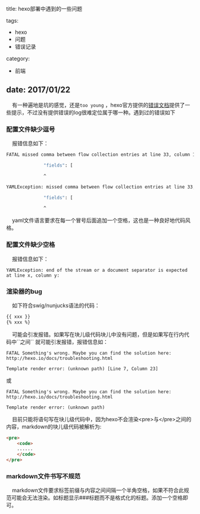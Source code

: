title: hexo部署中遇到的一些问题

tags: 
 - hexo
 - 问题
 - 错误记录

category: 
 - 前端

date: 2017/01/22
---


&nbsp;&nbsp;&nbsp;&nbsp;有一种遍地是坑的感觉，还是``too young`` ，hexo官方提供的[错误文档](https://hexo.io/docs/troubleshooting.html)提供了一些提示，不过没有提供错误的log很难定位属于哪一种。遇到过的错误如下
<!--more-->
### 配置文件缺少逗号

&nbsp;&nbsp;&nbsp;&nbsp;报错信息如下：

```sh
FATAL missed comma between flow collection entries at line 33, column 11:

              "fields": [

              ^

YAMLException: missed comma between flow collection entries at line 33, column 11:

              "fields": [

              ^
```

&nbsp;&nbsp;&nbsp;&nbsp;yaml文件语言要求在每一个冒号后面追加一个空格，这也是一种良好地代码风格。

### 配置文件缺少空格

&nbsp;&nbsp;&nbsp;&nbsp;报错信息如下：

```shell
YAMLException: end of the stream or a document separator is expected at line x, column y:
```



### 渲染器的bug

&nbsp;&nbsp;&nbsp;&nbsp;如下符合swig/nunjucks语法的代码：

```scss
{{ xxx }}
{% xxx %}
```

&nbsp;&nbsp;&nbsp;&nbsp;可能会引发报错。如果写在块儿级代码块儿中没有问题，但是如果写在行内代码中\`\`之间\`\`  就可能引发报错，报错信息如：

```log
FATAL Something's wrong. Maybe you can find the solution here: http://hexo.io/docs/troubleshooting.html

Template render error: (unknown path) [Line 7, Column 23]
```

或

```log
FATAL Something's wrong. Maybe you can find the solution here: http://hexo.io/docs/troubleshooting.html

Template render error: (unknown path)
```

&nbsp;&nbsp;&nbsp;&nbsp;目前只能将语句写在块儿级代码中，因为hexo不会渲染&lt;pre&gt;与&lt;/pre&gt;之间的内容，markdown的块儿级代码被解析为:

```html
<pre>
	<code>
	......
	</code>
</pre>
```

### markdown文件书写不规范

&nbsp;&nbsp;&nbsp;&nbsp;markdown文件要求标签前缀与内容之间间隔一个半角空格，如果不符合此规范可能会无法渲染。如标题显示###标题而不是格式化的标题。添加一个空格即可。